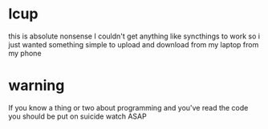 # lcup

this is absolute nonsense
I couldn't get anything like syncthings to work so i just wanted something simple to upload and download from my laptop from my phone

# warning 

If you know a thing or two about programming and you've read the code you should be put on suicide watch ASAP

